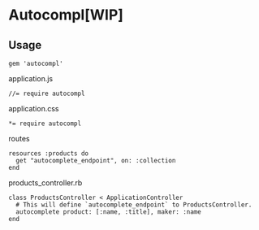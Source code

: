 Autocompl[WIP]
====

## Usage

```
gem 'autocompl'
```

application.js
```
//= require autocompl
```

application.css
```
*= require autocompl
```

routes
```
resources :products do
  get "autocomplete_endpoint", on: :collection
end
```

products_controller.rb
```
class ProductsController < ApplicationController
  # This will define `autocomplete_endpoint` to ProductsController.
  autocomplete product: [:name, :title], maker: :name
end
```
